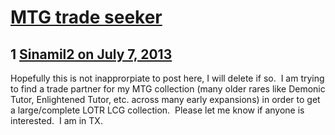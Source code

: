# [MTG trade seeker](https://community.fantasyflightgames.com/topic/85944-mtg-trade-seeker/)

## 1 [Sinamil2 on July 7, 2013](https://community.fantasyflightgames.com/topic/85944-mtg-trade-seeker/?do=findComment&comment=809451)

Hopefully this is not inapprorpiate to post here, I will delete if so.  I am trying to find a trade partner for my MTG collection (many older rares like Demonic Tutor, Enlightened Tutor, etc. across many early expansions) in order to get a large/complete LOTR LCG collection.  Please let me know if anyone is interested.  I am in TX.

